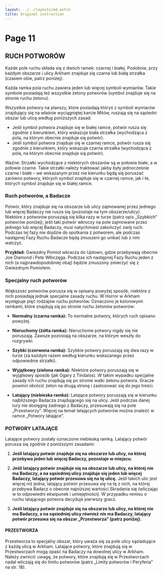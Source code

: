 ```yaml
---
layout: ../../layouts/md.astro
title: Original instruction
---
```


# Page 11

## RUCH POTWORÓW

Każde pole ruchu składa się z dwóch ramek: czarnej i białej. Podobnie, przy każdym obszarze i ulicy Arkham znajduje się czarna lub białą strzałka (czasem obie, patrz poniżej).

Każda ramka pola ruchu zawiera jeden lub więcej symboli wymiarów. Takie symbole posiadają też wszystkie żetony potworów (symbol znajduje się na stronie ruchu żetonu).

Wszystkie potwory na planszy, które posiadają któryś z symboli wymiarów znajdujący się na właśnie wyciągniętej karcie Mitów, ruszają się na sąsiedni obszar lub ulicę według poniższych zasad:

- Jeśli symbol potwora znajduje się w białej ramce, potwór rusza się zgodnie z kierunkiem, który wskazuje biała strzałka (wychodząca z pola, na którym obecnie znajduje się potwór).
- Jeśli symbol potwora znajduje się w czarnej ramce, potwór rusza się zgodnie z kierunkiem, który wskazuje czarna strzałka (wychodząca z pola, na którym obecnie znajduje się potwór).

Ważne: Strzałki wychodzące z niektórych obszarów są w połowie białe, a w połowie czarne. Takie strzałki należy traktować jakby były jednocześnie czarne i białe – we wskazanym przez nie kierunku będą się poruszać zarówno potwory, których symbol znajduje się w czarnej ramce, jak i te, których symbol znajduje się w białej ramce.

### Ruch potworów, a Badacze

Potwór, który znajduje się na obszarze lub ulicy zajmowanej przez jednego lub więcej Badaczy nie rusza się (pozostaje na tym obszarze/ulicy). Niektóre z potworów poruszają się kilka razy w turze (patrz opis „Szybkich” potworów poniżej); jeśli taki potwór wkroczy na pole zajmowane przez jednego lub więcej Badaczy, musi natychmiast zakończyć swój ruch. Podczas tej fazy nie dojdzie do spotkania z potworem, ale podczas następnej Fazy Ruchu Badacze będą zmuszeni go unikać lub z nim walczyć.

**Przykład:** Gwiezdny Pomiot wkracza do Uptown, gdzie przebywają obecnie Joe Diamond i Pete Włóczęga. Podczas ich następnej Fazy Ruchu jeden z nich (a najprawdopodobniej obaj) będzie zmuszony zmierzyć się z Gwiezdnym Pomiotem.

### Specjalny ruch potworów

Większość potworów porusza się w opisany powyżej sposób, niektóre z nich posiadają jednak specjalne zasady ruchu. W Horror w Arkham występuje pięć rodzajów ruchu potworów. Oznaczono je kolorowymi ramkami, które znajdują się po stronie ruchu żetonów potworów:

- **Normalny (czarna ramka):** To normalne potwory, których ruch opisano powyżej.
- **Nieruchomy (żółta ramka):** Nieruchome potwory nigdy się nie poruszają. Zawsze pozostają na obszarze, na którym weszły do rozgrywki.
- **Szybki (czerwona ramka):** Szybkie potwory poruszają się dwa razy w turze (za każdym razem według kierunku wskazanego przez odpowiednie strzałki).

- **Wyjątkowy (zielona ramka):** Niektóre potwory poruszają się w wyjątkowy sposób (jak Ogary z Tindalos). W takim wypadku specjalne zasady ich ruchu znajdują się po stronie walki żetonu potwora. Gracze powinni obrócić żeton na drugą stronę i zastosować się do jego treści.

- **Latający (niebieska ramka):** Latające potwory poruszają się w kierunku najbliższego Badacza znajdującego się na ulicy. Jeśli podczas danej tury nie dosięgną żadnego z Badaczy, przesuwają się na pole „Przestworzy”. Więcej na temat latających potworów można znaleźć w ramce „Potwory latające”.

### POTWORY LATAJĄCE

Latające potwory zostały oznaczone niebieską ramką. Latający potwór porusza się zgodnie z poniższymi zasadami:

1. **Jeśli latający potwór znajduje się na obszarze lub ulicy, na której przebywa jeden lub więcej Badaczy, pozostaje w miejscu.**
2. **Jeśli latający potwór znajduje się na obszarze lub ulicy, na której nie ma Badaczy, a na sąsiedniej ulicy znajduje się jeden lub więcej Badaczy, latający potwór przesuwa się na tę ulicę.** Jeśli takich ulic jest więcej niż jedna, latający potwór przesuwa się na tę z nich, na której przebywa Badacz o obecnie najniższej wartości Skradania się (wliczając w to odpowiedni ekwipunek i umiejętności). W przypadku remisu o ruchu latającego potwora decyduje pierwszy gracz.

3. **Jeśli latający potwór znajduje się na obszarze lub ulicy, na której nie ma Badaczy, a na sąsiedniej ulicy również nie ma Badaczy, latający potwór przesuwa się na obszar „Przestworza” (patrz poniżej).**

#### PRZESTWORZA

Przestworza to specjalny obszar, który uważa się za pole ulicy sąsiadujące z każdą ulicą w Arkham. Latające potwory, które znajdują się w Przestworzach mogą opaść na Badaczy na dowolnej ulicy w Arkham. Należy zwrócić uwagę, że potwory, które znajdują się w Przestworzach nadal wliczają się do limitu potworów (patrz „Limity potworów i Peryferia” na str. 18).
